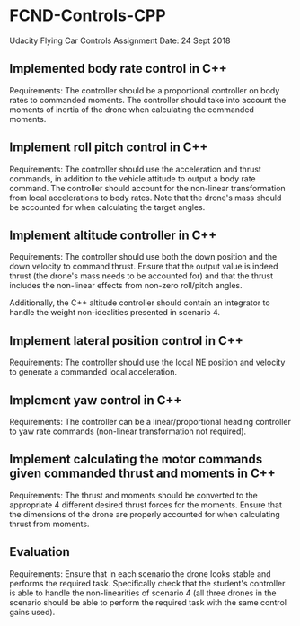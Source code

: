 # FCND-Controls-CPP
Udacity Flying Car Controls Assignment 
Date: 24 Sept 2018




## Implemented body rate control in C++

Requirements: The controller should be a proportional controller on body rates to commanded moments. The controller should take into account the moments of inertia of the drone when calculating the commanded moments.





## Implement roll pitch control in C++

Requirements: The controller should use the acceleration and thrust commands, in addition to the vehicle attitude to output a body rate command. The controller should account for the non-linear transformation from local accelerations to body rates. Note that the drone's mass should be accounted for when calculating the target angles.





## Implement altitude controller in C++

Requirements: The controller should use both the down position and the down velocity to command thrust. Ensure that the output value is indeed thrust (the drone's mass needs to be accounted for) and that the thrust includes the non-linear effects from non-zero roll/pitch angles.

Additionally, the C++ altitude controller should contain an integrator to handle the weight non-idealities presented in scenario 4.




## Implement lateral position control in C++

Requirements: The controller should use the local NE position and velocity to generate a commanded local acceleration.





## Implement yaw control in C++

Requirements: The controller can be a linear/proportional heading controller to yaw rate commands (non-linear transformation not required).






## Implement calculating the motor commands given commanded thrust and moments in C++

Requirements: The thrust and moments should be converted to the appropriate 4 different desired thrust forces for the moments. Ensure that the dimensions of the drone are properly accounted for when calculating thrust from moments.




## Evaluation

Requirements: Ensure that in each scenario the drone looks stable and performs the required task. Specifically check that the student's controller is able to handle the non-linearities of scenario 4 (all three drones in the scenario should be able to perform the required task with the same control gains used).





